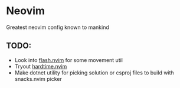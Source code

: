 # Neovim

Greatest neovim config known to mankind

## TODO:

- Look into [flash.nvim](https://github.com/folke/flash.nvim) for some movement util
- Tryout [hardtime.nvim](https://github.com/m4xshen/hardtime.nvim)
- Make dotnet utility for picking solution or csproj files to build with snacks.nvim picker
